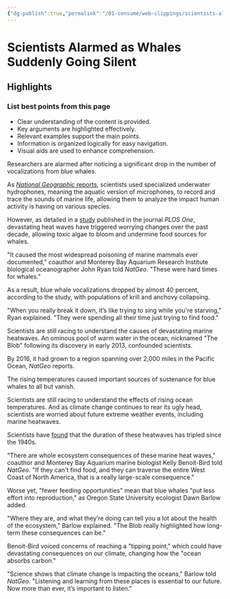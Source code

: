 ```yaml
---
{"dg-publish":true,"permalink":"/01-consume/web-clippings/scientists-alarmed-as-whales-suddenly-going-silent/","title":"Scientists Alarmed as Whales Suddenly Going Silent"}
---
```


# Scientists Alarmed as Whales Suddenly Going Silent
## Highlights


### List best points from this page
- Clear understanding of the content is provided.
- Key arguments are highlighted effectively.
- Relevant examples support the main points.
- Information is organized logically for easy navigation.
- Visual aids are used to enhance comprehension.



Researchers are alarmed after noticing a significant drop in the number of vocalizations from blue whales.

As [*National Geographic* reports](https://www.nationalgeographic.com/animals/article/ocean-heat-wave-blob-whale-songs), scientists used specialized underwater hydrophones, meaning the aquatic version of microphones, to record and trace the sounds of marine life, allowing them to analyze the impact human activity is having on various species.

However, as detailed in a [study](https://journals.plos.org/plosone/article?id=10.1371/journal.pone.0318624#references) published in the journal *PLOS One*, devastating heat waves have triggered worrying changes over the past decade, allowing toxic algae to bloom and undermine food sources for whales.

"It caused the most widespread poisoning of marine mammals ever documented," coauthor and Monterey Bay Aquarium Research Institute biological oceanographer John Ryan told *NatGeo*. "These were hard times for whales."

As a result, blue whale vocalizations dropped by almost 40 percent, according to the study, with populations of krill and anchovy collapsing.

"When you really break it down, it’s like trying to sing while you're starving," Ryan explained. "They were spending all their time just trying to find food."

Scientists are still racing to understand the causes of devastating marine heatwaves. An ominous pool of warm water in the ocean, nicknamed "The Blob" following its discovery in early 2013, confounded scientists.

By 2016, it had grown to a region spanning over 2,000 miles in the Pacific Ocean, *NatGeo* reports.

The rising temperatures caused important sources of sustenance for blue whales to all but vanish.

Scientists are still racing to understand the effects of rising ocean temperatures. And as climate change continues to rear its ugly head, scientists are worried about future extreme weather events, including marine heatwaves.

Scientists have [found](https://www.pnas.org/doi/10.1073/pnas.2413505122) that the duration of these heatwaves has tripled since the 1940s.

"There are whole ecosystem consequences of these marine heat waves," coauthor and Monterey Bay Aquarium marine biologist Kelly Benoit-Bird told *NatGeo*. "If they can't find food, and they can traverse the entire West Coast of North America, that is a really large-scale consequence."

Worse yet, "fewer feeding opportunities" mean that blue whales "put less effort into reproduction," as Oregon State University ecologist Dawn Barlow added.

"Where they are, and what they’re doing can tell you a lot about the health of the ecosystem," Barlow explained. "The Blob really highlighted how long-term these consequences can be."

Benoit-Bird voiced concerns of reaching a "tipping point," which could have devastating consequences on our climate, changing how the "ocean absorbs carbon."

"Science shows that climate change is impacting the oceans," Barlow told *NatGeo*. "Listening and learning from these places is essential to our future. Now more than ever, it’s important to listen."


